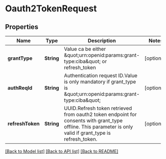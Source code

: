 # Oauth2TokenRequest

## Properties
Name | Type | Description | Notes
------------ | ------------- | ------------- | -------------
**grantType** | **String** | Value ca be either \&quot;urn:openid:params:grant-type:ciba\&quot; or refresh_token | [optional] 
**authReqId** | **String** | Authentication request ID.Value is only mandatory if grant_type is \&quot;urn:openid:params:grant-type:ciba\&quot; | [optional] 
**refreshToken** | **String** | UUID.Refresh token retrieved from oauth2 token endpoint for consents with grant_type offline. This parameter is only valid if grant_type is refresh_token. | [optional] 

[[Back to Model list]](../README.md#documentation-for-models) [[Back to API list]](../README.md#documentation-for-api-endpoints) [[Back to README]](../README.md)


